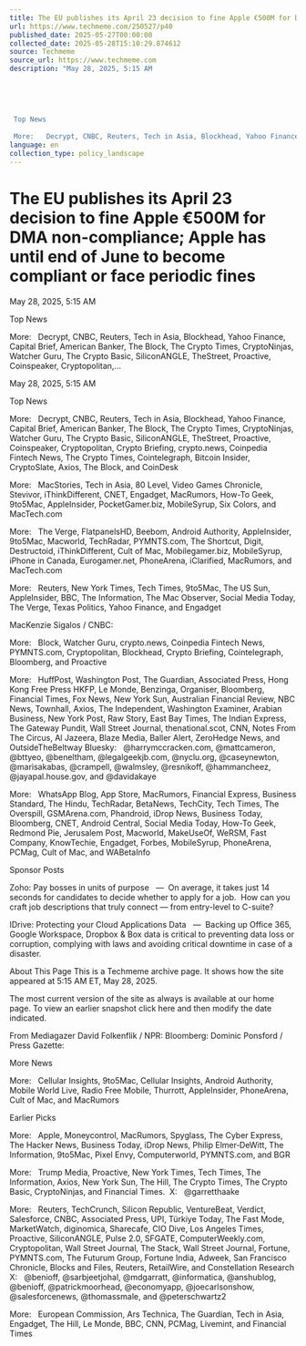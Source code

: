 ```yaml
---
title: The EU publishes its April 23 decision to fine Apple €500M for DMA non-compliance; Apple has until end of June to become compliant or face periodic fines
url: https://www.techmeme.com/250527/p40
published_date: 2025-05-27T00:00:00
collected_date: 2025-05-28T15:10:29.874612
source: Techmeme
source_url: https://www.techmeme.com
description: "May 28, 2025, 5:15 AM 
 
 
 
 
 
 Top News 
 
 More:   Decrypt, CNBC, Reuters, Tech in Asia, Blockhead, Yahoo Finance, Capital Brief, American Banker, The Block, The Crypto Times, CryptoNinjas, Watcher Guru, The Crypto Basic, SiliconANGLE, TheStreet, Proactive, Coinspeaker, Cryptopolitan,..."
language: en
collection_type: policy_landscape
---
```


# The EU publishes its April 23 decision to fine Apple €500M for DMA non-compliance; Apple has until end of June to become compliant or face periodic fines

May 28, 2025, 5:15 AM 
 
 
 
 
 
 Top News 
 
 More:   Decrypt, CNBC, Reuters, Tech in Asia, Blockhead, Yahoo Finance, Capital Brief, American Banker, The Block, The Crypto Times, CryptoNinjas, Watcher Guru, The Crypto Basic, SiliconANGLE, TheStreet, Proactive, Coinspeaker, Cryptopolitan,...

May 28, 2025, 5:15 AM

Top News 
 
 More:   Decrypt, CNBC, Reuters, Tech in Asia, Blockhead, Yahoo Finance, Capital Brief, American Banker, The Block, The Crypto Times, CryptoNinjas, Watcher Guru, The Crypto Basic, SiliconANGLE, TheStreet, Proactive, Coinspeaker, Cryptopolitan, Crypto Briefing, crypto.news, Coinpedia Fintech News, The Crypto Times, Cointelegraph, Bitcoin Insider, CryptoSlate, Axios, The Block, and CoinDesk

More:   MacStories, Tech in Asia, 80 Level, Video Games Chronicle, Stevivor, iThinkDifferent, CNET, Engadget, MacRumors, How-To Geek, 9to5Mac, AppleInsider, PocketGamer.biz, MobileSyrup, Six Colors, and MacTech.com

More:   The Verge, FlatpanelsHD, Beebom, Android Authority, AppleInsider, 9to5Mac, Macworld, TechRadar, PYMNTS.com, The Shortcut, Digit, Destructoid, iThinkDifferent, Cult of Mac, Mobilegamer.biz, MobileSyrup, iPhone in Canada, Eurogamer.net, PhoneArena, iClarified, MacRumors, and MacTech.com

More:   Reuters, New York Times, Tech Times, 9to5Mac, The US Sun, AppleInsider, BBC, The Information, The Mac Observer, Social Media Today, The Verge, Texas Politics, Yahoo Finance, and Engadget

MacKenzie Sigalos / CNBC:

More:   Block, Watcher Guru, crypto.news, Coinpedia Fintech News, PYMNTS.com, Cryptopolitan, Blockhead, Crypto Briefing, Cointelegraph, Bloomberg, and Proactive

More:   HuffPost, Washington Post, The Guardian, Associated Press, Hong Kong Free Press HKFP, Le Monde, Benzinga, Organiser, Bloomberg, Financial Times, Fox News, New York Sun, Australian Financial Review, NBC News, Townhall, Axios, The Independent, Washington Examiner, Arabian Business, New York Post, Raw Story, East Bay Times, The Indian Express, The Gateway Pundit, Wall Street Journal, thenational.scot, CNN, Notes From The Circus, Al Jazeera, Blaze Media, Baller Alert, ZeroHedge News, and OutsideTheBeltway 
 Bluesky:   @harrymccracken.com, @mattcameron, @bttyeo, @beneltham, @legalgeekjb.com, @nyclu.org, @caseynewton, @marisakabas, @crampell, @walmsley, @resnikoff, @hammancheez, @jayapal.house.gov, and @davidakaye

More:   WhatsApp Blog, App Store, MacRumors, Financial Express, Business Standard, The Hindu, TechRadar, BetaNews, TechCity, Tech Times, The Overspill, GSMArena.com, Phandroid, iDrop News, Business Today, Bloomberg, CNET, Android Central, Social Media Today, How-To Geek, Redmond Pie, Jerusalem Post, Macworld, MakeUseOf, WeRSM, Fast Company, KnowTechie, Engadget, Forbes, MobileSyrup, PhoneArena, PCMag, Cult of Mac, and WABetaInfo

Sponsor Posts 
 
 Zoho: 
 Pay bosses in units of purpose   —  On average, it takes just 14 seconds for candidates to decide whether to apply for a job.  How can you craft job descriptions that truly connect — from entry-level to C-suite?

IDrive: 
 Protecting your Cloud Applications Data   —  Backing up Office 365, Google Workspace, Dropbox &amp; Box data is critical to preventing data loss or corruption, complying with laws and avoiding critical downtime in case of a disaster.

About This Page 
 This is a Techmeme archive page.
It shows how the site appeared at 5:15 AM ET, May 28, 2025.
 
 The most current version of the site as always is available at our home page.
To view an earlier snapshot click here
and then modify the date indicated.

From Mediagazer 
 David Folkenflik / NPR: 
 Bloomberg: 
 Dominic Ponsford / Press Gazette:

More News 
 
 More:   Cellular Insights, 9to5Mac, Cellular Insights, Android Authority, Mobile World Live, Radio Free Mobile, Thurrott, AppleInsider, PhoneArena, Cult of Mac, and MacRumors

Earlier Picks 
 
 More:   Apple, Moneycontrol, MacRumors, Spyglass, The Cyber Express, The Hacker News, Business Today, iDrop News, Philip Elmer‑DeWitt, The Information, 9to5Mac, Pixel Envy, Computerworld, PYMNTS.com, and BGR

More:   Trump Media, Proactive, New York Times, Tech Times, The Information, Axios, New York Sun, The Hill, The Crypto Times, The Crypto Basic, CryptoNinjas, and Financial Times.  X:   @garretthaake 
 
 More:   Reuters, TechCrunch, Silicon Republic, VentureBeat, Verdict, Salesforce, CNBC, Associated Press, UPI, Türkiye Today, The Fast Mode, MarketWatch, diginomica, Sharecafe, CIO Dive, Los Angeles Times, Proactive, SiliconANGLE, Pulse 2.0, SFGATE, ComputerWeekly.com, Cryptopolitan, Wall Street Journal, The Stack, Wall Street Journal, Fortune, PYMNTS.com, The Futurum Group, Fortune India, Adweek, San Francisco Chronicle, Blocks and Files, Reuters, RetailWire, and Constellation Research 
 X:   @benioff, @sarbjeetjohal, @mdgarratt, @informatica, @anshublog, @benioff, @patrickmoorhead, @economyapp, @joecarlsonshow, @salesforcenews, @thomassmale, and @peterschwartz2

More:   European Commission, Ars Technica, The Guardian, Tech in Asia, Engadget, The Hill, Le Monde, BBC, CNN, PCMag, Livemint, and Financial Times